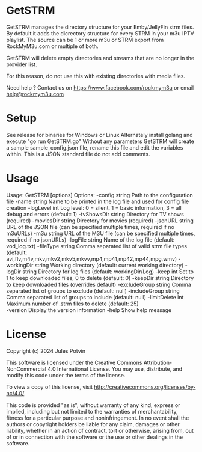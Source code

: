# GetSTRM
GetSTRM manages the directory structure for your Emby/JellyFin strm files. By default it adds the dicrectory structure for every STRM in your m3u IPTV playlist. 
The source can be 1 or more m3u or STRM export from RockMyM3u.com or multiple of both. 

GetSTRM will delete empty directories and streams that are no longer in the provider list.

For this reason, do not use this with existing directories with media files.

Need help ? Contact us on https://www.facebook.com/rockmym3u or email help@rockmym3u.com

# Setup
 See release for binaries for Windows or Linux 
 Alternately install golang and execute  "go run GetSTRM.go"
 Without any parameters GetSTRM will create a sample sample_config.json file, rename this file and edit
 the variables within. This is a JSON standard file do not add comments.
 
# Usage
Usage: GetSTRM [options]
Options:
  -config string
        Path to the configuration file
  -name string
        Name to be printed in the log file and used for config file creation
  -logLevel int
        Log level: 0 = silent, 1 = basic information, 3 = all debug and errors (default: 1)
  -tvShowsDir string
        Directory for TV shows (required)
  -moviesDir string
        Directory for movies (required)
  -jsonURL string
        URL of the JSON file (can be specified multiple times, required if no m3uURLs)
  -m3u string
        URL of the M3U file (can be specified multiple times, required if no jsonURLs)
  -logFile string
        Name of the log file (default: vod_log.txt)
  -fileType string
        Comma separated list of valid strm file types (default: avi,flv,m4v,mkv,mkv2,mkv5,mkvv,mp4,mp41,mp42,mp44,mpg,wmv)
  -workingDir string
        Working directory (default: current working directory)
  -logDir string
        Directory for log files (default: workingDir/Log)
  -keep int
        Set to 1 to keep downloaded files, 0 to delete (default: 0)
  -keepDir string
        Directory to keep downloaded files (overrides default)
  -excludeGroup string
        Comma separated list of groups to exclude (default: null)
  -includeGroup string
        Comma separated list of groups to include (default: null)
  -limitDelete int
        Maximum number of .strm files to delete (default: 25)		
  -version
        Display the version information
  -help
        Show help message

# License
Copyright (c) 2024 Jules Potvin

This software is licensed under the Creative Commons Attribution-NonCommercial 4.0 International License.
You may use, distribute, and modify this code under the terms of the license.

To view a copy of this license, visit http://creativecommons.org/licenses/by-nc/4.0/

This code is provided "as is", without warranty of any kind, express or implied, including but not limited to the
warranties of merchantability, fitness for a particular purpose and noninfringement. In no event shall the
authors or copyright holders be liable for any claim, damages or other liability, whether in an action of contract,
tort or otherwise, arising from, out of or in connection with the software or the use or other dealings in the software.
